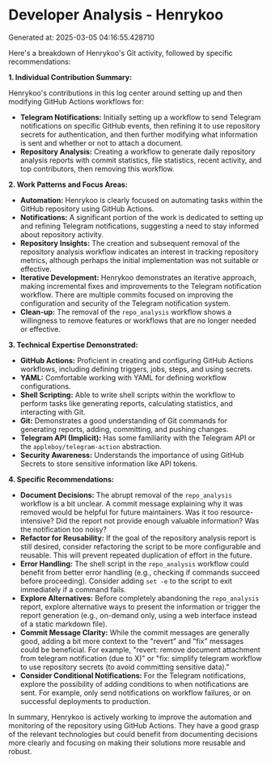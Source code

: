 # Developer Analysis - Henrykoo
Generated at: 2025-03-05 04:16:55.428710

Here's a breakdown of Henrykoo's Git activity, followed by specific recommendations:

**1. Individual Contribution Summary:**

Henrykoo's contributions in this log center around setting up and then modifying GitHub Actions workflows for:

*   **Telegram Notifications:**  Initially setting up a workflow to send Telegram notifications on specific GitHub events, then refining it to use repository secrets for authentication, and then further modifying what information is sent and whether or not to attach a document.
*   **Repository Analysis:** Creating a workflow to generate daily repository analysis reports with commit statistics, file statistics, recent activity, and top contributors, then removing this workflow.

**2. Work Patterns and Focus Areas:**

*   **Automation:** Henrykoo is clearly focused on automating tasks within the GitHub repository using GitHub Actions.
*   **Notifications:**  A significant portion of the work is dedicated to setting up and refining Telegram notifications, suggesting a need to stay informed about repository activity.
*   **Repository Insights:** The creation and subsequent removal of the repository analysis workflow indicates an interest in tracking repository metrics, although perhaps the initial implementation was not suitable or effective.
*   **Iterative Development:**  Henrykoo demonstrates an iterative approach, making incremental fixes and improvements to the Telegram notification workflow. There are multiple commits focused on improving the configuration and security of the Telegram notification system.
*   **Clean-up:** The removal of the `repo_analysis` workflow shows a willingness to remove features or workflows that are no longer needed or effective.

**3. Technical Expertise Demonstrated:**

*   **GitHub Actions:** Proficient in creating and configuring GitHub Actions workflows, including defining triggers, jobs, steps, and using secrets.
*   **YAML:**  Comfortable working with YAML for defining workflow configurations.
*   **Shell Scripting:** Able to write shell scripts within the workflow to perform tasks like generating reports, calculating statistics, and interacting with Git.
*   **Git:**  Demonstrates a good understanding of Git commands for generating reports, adding, committing, and pushing changes.
*   **Telegram API (Implicit):**  Has some familiarity with the Telegram API or the `appleboy/telegram-action` abstraction.
*   **Security Awareness:**  Understands the importance of using GitHub Secrets to store sensitive information like API tokens.

**4. Specific Recommendations:**

*   **Document Decisions:** The abrupt removal of the `repo_analysis` workflow is a bit unclear.  A commit message explaining why it was removed would be helpful for future maintainers.  Was it too resource-intensive? Did the report not provide enough valuable information? Was the notification too noisy?
*   **Refactor for Reusability:** If the goal of the repository analysis report is still desired, consider refactoring the script to be more configurable and reusable. This will prevent repeated duplication of effort in the future.
*   **Error Handling:** The shell script in the `repo_analysis` workflow could benefit from better error handling (e.g., checking if commands succeed before proceeding).  Consider adding `set -e` to the script to exit immediately if a command fails.
*   **Explore Alternatives:**  Before completely abandoning the `repo_analysis` report, explore alternative ways to present the information or trigger the report generation (e.g., on-demand only, using a web interface instead of a static markdown file).
*   **Commit Message Clarity:** While the commit messages are generally good, adding a bit more context to the "revert" and "fix" messages could be beneficial. For example, "revert: remove document attachment from telegram notification (due to X)" or "fix: simplify telegram workflow to use repository secrets (to avoid committing sensitive data)."
*   **Consider Conditional Notifications:**  For the Telegram notifications, explore the possibility of adding conditions to when notifications are sent.  For example, only send notifications on workflow failures, or on successful deployments to production.

In summary, Henrykoo is actively working to improve the automation and monitoring of the repository using GitHub Actions. They have a good grasp of the relevant technologies but could benefit from documenting decisions more clearly and focusing on making their solutions more reusable and robust.
